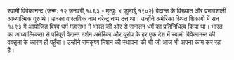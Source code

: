 ﻿स्वामी विवेकानन्द (जन्म: १२ जनवरी,१८६३ - मृत्यु: ४ जुलाई,१९०२) वेदान्त के विख्यात 
और प्रभावशाली आध्यात्मिक गुरु थे। उनका वास्तविक नाम नरेन्द्र नाथ दत्त था। उन्होंने 
अमेरिका स्थित शिकागो में सन् १८९३ में आयोजित विश्व धर्म महासभा में भारत की ओर
से सनातन धर्म का प्रतिनिधित्व किया था। भारत का आध्यात्मिकता से परिपूर्ण वेदान्त दर्शन
अमेरिका और यूरोप के हर एक देश में स्वामी विवेकानन्द की वक्तृता के कारण ही
पहुँचा। उन्होंने रामकृष्ण मिशन की स्थापना की थी जो आज भी अपना काम कर रहा है।
